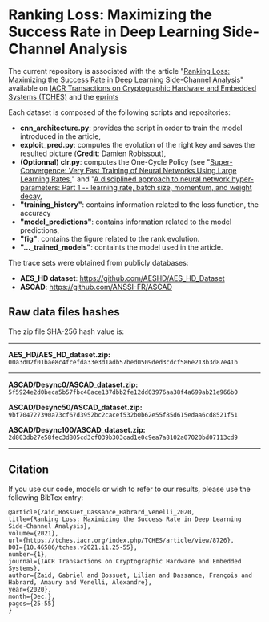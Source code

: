# Ranking Loss: Maximizing the Success Rate in Deep Learning Side-Channel Analysis
The current repository is associated with the article "<a href='https://tches.iacr.org/index.php/TCHES/article/view/8726'>Ranking Loss: Maximizing the Success Rate in Deep Learning Side-Channel Analysis</a>" available on <a href='https://tches.iacr.org/index.php/TCHES/index'>IACR Transactions on Cryptographic Hardware and Embedded Systems (TCHES)</a> and the <a href='https://eprint.iacr.org/2020/872'>eprints</a>

Each dataset is composed of the following scripts and repositories:
- <b>cnn_architecture.py</b>: provides the script in order to train the model introduced in the article,
- <b>exploit_pred.py</b>: computes the evolution of the right key and saves the resulted picture (<b>Credit</b>: Damien Robissout),
- <b>(Optionnal) clr.py</b>: computes the One-Cycle Policy (see "<a href='https://arxiv.org/abs/1708.07120'>Super-Convergence: Very Fast Training of Neural Networks Using Large Learning Rates
</a>" and "<a href='https://arxiv.org/abs/1803.09820'>A disciplined approach to neural network hyper-parameters: Part 1 -- learning rate, batch size, momentum, and weight decay</a>,
- <b>"training_history"</b>: contains information related to the loss function, the accuracy
- <b>"model_predictions"</b>: contains information related to the model predictions,
- <b>"fig"</b>: contains the figure related to the rank evolution.
- <b>"..._trained_models"</b>: containts the model used in the article.

The trace sets were obtained from publicly databases: 
- <b>AES_HD dataset</b>: https://github.com/AESHD/AES_HD_Dataset
- <b>ASCAD</b>: https://github.com/ANSSI-FR/ASCAD

## Raw data files hashes
The zip file SHA-256 hash value is:
<hr>

**AES_HD/AES_HD_dataset.zip:**
`00a3d02f01bae8c4fcefda33e3d1adb57bed0509ded3cdcf586e213b3d87e41b`

<hr>

**ASCAD/Desync0/ASCAD_dataset.zip:**
`5f5924e2d0beca5b57fbc48ace137dbb2fe12dd03976aa38f4a699ab21e966b0`

**ASCAD/Desync50/ASCAD_dataset.zip:**
`9bf704727390a73cf67d3952bc2cacef532b0b62e55f85d615edaa6cd8521f51`

**ASCAD/Desync100/ASCAD_dataset.zip:**
`2d803db27e58fec3d805cd3cf039b303cad1e0c9ea7a8102a07020bd07113cd9`

<hr>

## Citation

If you use our code, models or wish to refer to our results, please use the following BibTex entry:
```
@article{Zaid_Bossuet_Dassance_Habrard_Venelli_2020, 
title={Ranking Loss: Maximizing the Success Rate in Deep Learning Side-Channel Analysis}, 
volume={2021}, 
url={https://tches.iacr.org/index.php/TCHES/article/view/8726}, 
DOI={10.46586/tches.v2021.i1.25-55}, 
number={1}, 
journal={IACR Transactions on Cryptographic Hardware and Embedded Systems}, 
author={Zaid, Gabriel and Bossuet, Lilian and Dassance, François and Habrard, Amaury and Venelli, Alexandre}, 
year={2020}, 
month={Dec.}, 
pages={25-55} 
}
```
